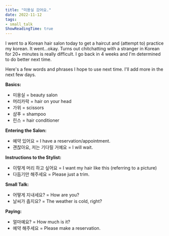 ```yaml
---
title: "미용실 갔어요."
date: 2022-11-12
tags:
- small_talk
ShowReadingTime: true
---
```

I went to a Korean hair salon today to get a haircut and (attempt to) practice my korean.  It went...okay.  Turns out chitchatting with a stranger in Korean for 20+ minutes is really difficult. I go back in 4 weeks and I'm determined to do better next time.

Here's a few words and phrases I hope to use next time.  I'll add more in the next few days.

**Basics:**
- 미용실 = beauty salon
- 머리카락 = hair on your head
- 가위 = scissors
- 샴푸 = shampoo
- 린스 = hair conditioner

**Entering the Salon:**
- 예약 있어요 = I have a reservation/appointment.
- 괜찮아요, 저는 기다릴 거예요 = I will wait.

**Instructions to the Stylist:**
- 이렇게 머리 하고 싶어요 = I want my hair like this (referring to a picture)
- 다듬기만 해주세요 = Please just a trim.

**Small Talk:**
- 어떻게 지내세요? = How are you?
- 날씨가 춥지요? = The weather is cold, right?

**Paying:**
- 얼마예요? = How much is it?
- 예약 해주세요 = Please make a reservation.
